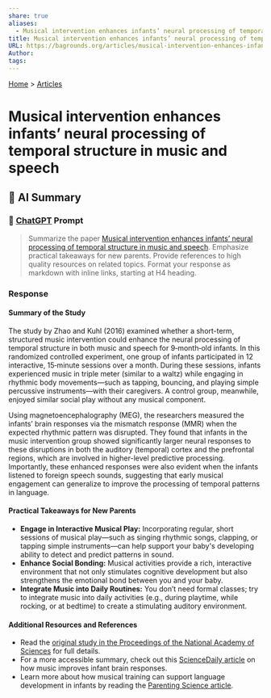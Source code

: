 ```yaml
---
share: true
aliases:
  - Musical intervention enhances infants’ neural processing of temporal structure in music and speech
title: Musical intervention enhances infants’ neural processing of temporal structure in music and speech
URL: https://bagrounds.org/articles/musical-intervention-enhances-infants-neural-processing-of-temporal-structure-in-music-and-speech
Author: 
tags: 
---
```

[Home](../index.md) > [Articles](./index.md)  
# Musical intervention enhances infants’ neural processing of temporal structure in music and speech  
## 🤖 AI Summary  
### 💬 [ChatGPT](https://chat.com) Prompt  
> Summarize the paper [Musical intervention enhances infants’ neural processing of temporal structure in music and speech](https://www.pnas.org/doi/epdf/10.1073/pnas.1603984113). Emphasize practical takeaways for new parents. Provide references to high quality resources on related topics. Format your response as markdown with inline links, starting at H4 heading.  
  
### Response  
#### Summary of the Study  
The study by Zhao and Kuhl (2016) examined whether a short-term, structured music intervention could enhance the neural processing of temporal structure in both music and speech for 9‑month‑old infants. In this randomized controlled experiment, one group of infants participated in 12 interactive, 15‑minute sessions over a month. During these sessions, infants experienced music in triple meter (similar to a waltz) while engaging in rhythmic body movements—such as tapping, bouncing, and playing simple percussive instruments—with their caregivers. A control group, meanwhile, enjoyed similar social play without any musical component.  
  
Using magnetoencephalography (MEG), the researchers measured the infants’ brain responses via the mismatch response (MMR) when the expected rhythmic pattern was disrupted. They found that infants in the music intervention group showed significantly larger neural responses to these disruptions in both the auditory (temporal) cortex and the prefrontal regions, which are involved in higher-level predictive processing. Importantly, these enhanced responses were also evident when the infants listened to foreign speech sounds, suggesting that early musical engagement can generalize to improve the processing of temporal patterns in language.  
  
#### Practical Takeaways for New Parents  
- **Engage in Interactive Musical Play:** Incorporating regular, short sessions of musical play—such as singing rhythmic songs, clapping, or tapping simple instruments—can help support your baby's developing ability to detect and predict patterns in sound.    
- **Enhance Social Bonding:** Musical activities provide a rich, interactive environment that not only stimulates cognitive development but also strengthens the emotional bond between you and your baby.    
- **Integrate Music into Daily Routines:** You don’t need formal classes; try to integrate music into daily activities (e.g., during playtime, while rocking, or at bedtime) to create a stimulating auditory environment.  
  
#### Additional Resources and References  
- Read the [original study in the Proceedings of the National Academy of Sciences](https://www.pnas.org/doi/epdf/10.1073/pnas.1603984113) for full details.    
- For a more accessible summary, check out this [ScienceDaily article](https://www.sciencedaily.com/releases/2016/04/160425161148.htm) on how music improves infant brain responses.    
- Learn more about how musical training can support language development in infants by reading the [Parenting Science article](https://parentingscience.com/can-musical-training-help-babies-learn-language/).  
